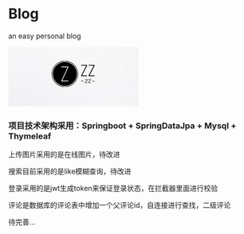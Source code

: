 # Blog
an easy personal blog

![Image text](https://github.com/jiulou65/blog/blob/main/src/main/resources/static/images/logo.png)


### 项目技术架构采用：Springboot + SpringDataJpa + Mysql + Thymeleaf

上传图片采用的是在线图片，待改进

搜索目前采用的是like模糊查询，待改进


登录采用的是jwt生成token来保证登录状态，在拦截器里面进行校验

评论是数据库的评论表中增加一个父评论id，自连接进行查找，二级评论

待完善...
